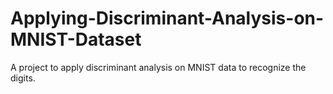 # Applying-Discriminant-Analysis-on-MNIST-Dataset
A project to apply discriminant analysis on MNIST data to recognize the digits.
